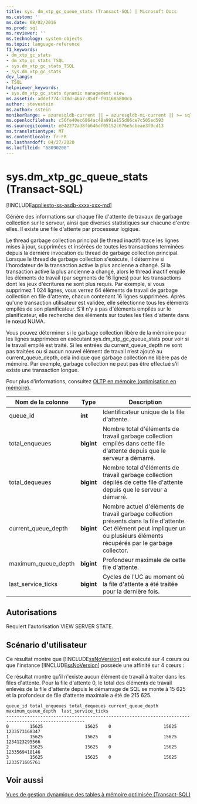 ```yaml
---
title: sys. dm_xtp_gc_queue_stats (Transact-SQL) | Microsoft Docs
ms.custom: ''
ms.date: 08/02/2016
ms.prod: sql
ms.reviewer: ''
ms.technology: system-objects
ms.topic: language-reference
f1_keywords:
- dm_xtp_gc_stats
- dm_xtp_gc_stats_TSQL
- sys.dm_xtp_gc_stats_TSQL
- sys.dm_xtp_gc_stats
dev_langs:
- TSQL
helpviewer_keywords:
- sys.dm_xtp_gc_stats dynamic management view
ms.assetid: addef774-318d-46a7-85df-f93168a800cb
author: stevestein
ms.author: sstein
monikerRange: = azuresqldb-current || = azuresqldb-mi-current || >= sql-server-2016 || >= sql-server-linux-2017 || = sqlallproducts-allversions
ms.openlocfilehash: c56fe40ec6864ac48a991e155d06ce7c505ed593
ms.sourcegitcommit: e042272a38fb646df05152c676e5cbeae3f9cd13
ms.translationtype: MT
ms.contentlocale: fr-FR
ms.lasthandoff: 04/27/2020
ms.locfileid: "68090200"
---
```

# <a name="sysdm_xtp_gc_queue_stats-transact-sql"></a>sys.dm_xtp_gc_queue_stats (Transact-SQL)

[!INCLUDE[appliesto-ss-asdb-xxxx-xxx-md](../../includes/appliesto-ss-asdb-xxxx-xxx-md.md)]

  Génère des informations sur chaque file d'attente de travaux de garbage collection sur le serveur, ainsi que diverses statistiques sur chacune d'entre elles. Il existe une file d'attente par processeur logique.  
  
 Le thread garbage collection principal (le thread inactif) trace les lignes mises à jour, supprimées et insérées de toutes les transactions terminées depuis la dernière invocation du thread de garbage collection principal. Lorsque le thread de garbage collection s'exécute, il détermine si l'horodateur de la transaction active la plus ancienne a changé. Si la transaction active la plus ancienne a changé, alors le thread inactif empile les éléments de travail (par segments de 16 lignes) pour les transactions dont les jeux d'écritures ne sont plus requis. Par exemple, si vous supprimez 1 024 lignes, vous verrez 64 éléments de travail de garbage collection en file d'attente, chacun contenant 16 lignes supprimées.  Après qu'une transaction utilisateur est validée, elle sélectionne tous les éléments empilés de son planificateur. S'il n'y a pas d'éléments empilés sur le planificateur, elle recherche des éléments sur toutes les files d'attente dans le nœud NUMA.  
  
 Vous pouvez déterminer si le garbage collection libère de la mémoire pour les lignes supprimées en exécutant sys.dm_xtp_gc_queue_stats pour voir si le travail empilé est traité. Si les entrées du current_queue_depth ne sont pas traitées ou si aucun nouvel élément de travail n’est ajouté au current_queue_depth, cela indique que garbage collection ne libère pas de mémoire. Par exemple, garbage collection ne peut pas être effectué s’il existe une transaction longue.  
  
 Pour plus d’informations, consultez [OLTP en mémoire &#40;optimisation en mémoire&#41;](../../relational-databases/in-memory-oltp/in-memory-oltp-in-memory-optimization.md).  
  

|Nom de la colonne|Type|Description|  
|-----------------|----------|-----------------|  
|queue_id|**int**|Identificateur unique de la file d'attente.|  
|total_enqueues|**bigint**|Nombre total d'éléments de travail garbage collection empilés dans cette file d'attente depuis que le serveur a démarré.|  
|total_dequeues|**bigint**|Nombre total d'éléments de travail garbage collection dépilés de cette file d'attente depuis que le serveur a démarré.|  
|current_queue_depth|**bigint**|Nombre actuel d'éléments de travail garbage collection présents dans la file d'attente. Cet élément peut impliquer un ou plusieurs éléments récupérés par le garbage collector.|  
|maximum_queue_depth|**bigint**|Profondeur maximale de cette file d'attente.|  
|last_service_ticks|**bigint**|Cycles de l'UC au moment où la file d'attente a été traitée pour la dernière fois.|  
  
## <a name="permissions"></a>Autorisations  
 Requiert l'autorisation VIEW SERVER STATE.  
  
## <a name="user-scenario"></a>Scénario d'utilisateur  
 Ce résultat montre que [!INCLUDE[ssNoVersion](../../includes/ssnoversion-md.md)] est exécuté sur 4 cœurs ou que l'instance [!INCLUDE[ssNoVersion](../../includes/ssnoversion-md.md)] possède une affinité sur 4 cœurs :  
  
 Ce résultat montre qu'il n'existe aucun élément de travail à traiter dans les files d'attente. Pour la file d'attente 0, le total des éléments de travail enlevés de la file d'attente depuis le démarrage de SQL se monte à 15 625 et la profondeur de file d'attente maximale a été de 215 625.  
  
```  
queue_id total_enqueues total_dequeues current_queue_depth  maximum_queue_depth  last_service_ticks  
----------------------------------------------------------------------------------------------------  
0        15625                15625    0                    15625                1233573168347  
1        15625                15625    0                    15625                1234123295566  
2        15625                15625    0                    15625                1233569418146  
3        15625                15625    0                    15625                1233571605761  
```  
  
## <a name="see-also"></a>Voir aussi  
 [Vues de gestion dynamique des tables à mémoire optimisée &#40;Transact-SQL&#41;](../../relational-databases/system-dynamic-management-views/memory-optimized-table-dynamic-management-views-transact-sql.md)  
  
  
